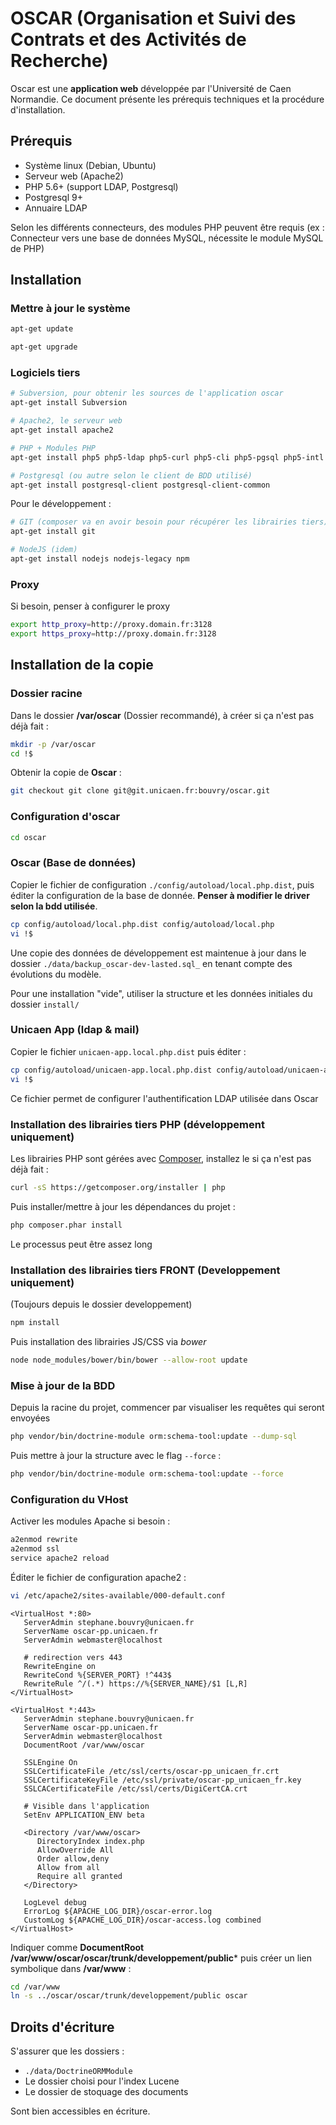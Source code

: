 # OSCAR (Organisation et Suivi des Contrats et des Activités de Recherche)

Oscar est une **application web** développée par l'Université de Caen Normandie. Ce document présente les prérequis techniques et la procédure d'installation.


## Prérequis

 - Système linux (Debian, Ubuntu)
 - Serveur web (Apache2)
 - PHP 5.6+ (support LDAP, Postgresql)
 - Postgresql 9+
 - Annuaire LDAP
 
Selon les différents connecteurs, des modules PHP peuvent être requis (ex : Connecteur vers une base de données MySQL, nécessite le module MySQL de PHP)


## Installation

### Mettre à jour le système

```bash
apt-get update
```

```bash
apt-get upgrade
```


### Logiciels tiers

```bash
# Subversion, pour obtenir les sources de l'application oscar
apt-get install Subversion

# Apache2, le serveur web
apt-get install apache2

# PHP + Modules PHP
apt-get install php5 php5-ldap php5-curl php5-cli php5-pgsql php5-intl

# Postgresql (ou autre selon le client de BDD utilisé)
apt-get install postgresql-client postgresql-client-common
```

Pour le développement : 

```bash
# GIT (composer va en avoir besoin pour récupérer les librairies tiers)
apt-get install git

# NodeJS (idem)
apt-get install nodejs nodejs-legacy npm
```

### Proxy

Si besoin, penser à configurer le proxy

```bash
export http_proxy=http://proxy.domain.fr:3128
export https_proxy=http://proxy.domain.fr:3128
```

## Installation de la copie

### Dossier racine

Dans le dossier **/var/oscar** (Dossier recommandé), à créer si ça n'est pas déjà fait :

```bash
mkdir -p /var/oscar
cd !$
```

Obtenir la copie de **Oscar** : 

```bash
git checkout git clone git@git.unicaen.fr:bouvry/oscar.git
```


### Configuration d'oscar

```bash
cd oscar
```

### Oscar (Base de données)

Copier le fichier de configuration `./config/autoload/local.php.dist`, puis éditer
la configuration de la base de donnée. **Penser à modifier le driver selon la bdd
utilisée**.

```bash
cp config/autoload/local.php.dist config/autoload/local.php
vi !$
```

Une copie des données de développement est maintenue à jour dans le dossier `./data/backup_oscar-dev-lasted.sql_` en tenant compte des évolutions du modèle.

Pour une installation "vide", utiliser la structure et les données initiales du dossier `install/`

### Unicaen App (ldap & mail)

Copier le fichier `unicaen-app.local.php.dist` puis éditer :

```bash
cp config/autoload/unicaen-app.local.php.dist config/autoload/unicaen-app.local.php
vi !$
```

Ce fichier permet de configurer l'authentification LDAP utilisée dans Oscar


### Installation des librairies tiers PHP (développement uniquement)

Les librairies PHP sont gérées avec [Composer](https://getcomposer.com), installez le si ça n'est pas déjà fait :

```bash
curl -sS https://getcomposer.org/installer | php
```

Puis installer/mettre à jour les dépendances du projet :

```bash
php composer.phar install
```

Le processus peut être assez long

### Installation des librairies tiers FRONT (Developpement uniquement)

(Toujours depuis le dossier developpement)

```bash
npm install
```

Puis installation des librairies JS/CSS via *bower*

```bash
node node_modules/bower/bin/bower --allow-root update
```


### Mise à jour de la BDD

Depuis la racine du projet, commencer par visualiser les requêtes qui seront envoyées

```bash
php vendor/bin/doctrine-module orm:schema-tool:update --dump-sql
```

Puis mettre à jour la structure avec le flag `--force` :

```bash
php vendor/bin/doctrine-module orm:schema-tool:update --force
```

### Configuration du VHost

Activer les modules Apache si besoin :

```bash
a2enmod rewrite
a2enmod ssl
service apache2 reload
```

Éditer le fichier de configuration apache2 :

```bash
vi /etc/apache2/sites-available/000-default.conf
```

```apacheconf
<VirtualHost *:80>
   ServerAdmin stephane.bouvry@unicaen.fr
   ServerName oscar-pp.unicaen.fr
   ServerAdmin webmaster@localhost

   # redirection vers 443
   RewriteEngine on
   RewriteCond %{SERVER_PORT} !^443$
   RewriteRule ^/(.*) https://%{SERVER_NAME}/$1 [L,R]
</VirtualHost>

<VirtualHost *:443>
   ServerAdmin stephane.bouvry@unicaen.fr
   ServerName oscar-pp.unicaen.fr
   ServerAdmin webmaster@localhost
   DocumentRoot /var/www/oscar

   SSLEngine On
   SSLCertificateFile /etc/ssl/certs/oscar-pp_unicaen_fr.crt
   SSLCertificateKeyFile /etc/ssl/private/oscar-pp_unicaen_fr.key
   SSLCACertificateFile /etc/ssl/certs/DigiCertCA.crt

   # Visible dans l'application
   SetEnv APPLICATION_ENV beta

   <Directory /var/www/oscar>
      DirectoryIndex index.php
      AllowOverride All
      Order allow,deny
      Allow from all
      Require all granted
   </Directory>

   LogLevel debug
   ErrorLog ${APACHE_LOG_DIR}/oscar-error.log
   CustomLog ${APACHE_LOG_DIR}/oscar-access.log combined
</VirtualHost>
```

Indiquer comme **DocumentRoot /var/www/oscar/oscar/trunk/developpement/public*** puis créer un lien symbolique dans **/var/www** :

```bash
cd /var/www
ln -s ../oscar/oscar/trunk/developpement/public oscar
```

## Droits d'écriture

S'assurer que les dossiers :

 - `./data/DoctrineORMModule`
 - Le dossier choisi pour l'index Lucene
 - Le dossier de stoquage des documents

Sont bien accessibles en écriture.

